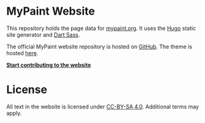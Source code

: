 # MyPaint Website
This repository holds the page data for [mypaint.org][mypaint]. It uses the [Hugo][hugo]
static site generator and [Dart Sass][sass].

The official MyPaint website repository is hosted on [GitHub][website]. The theme
is hosted [here][website-theme].

[**Start contributing to the website**][website-docs]

[mypaint]: https://mypaint.org
[hugo]: https://gohugo.io
[sass]: https://sass-lang.com/dart-sass
[website]: https://github.com/mypaint/website
[website-theme]: https://github.com/mypaint/website-theme
[website-docs]: https://www.mypaint.app/en/docs/contributing/documentation/#using-hugo

# License
All text in the website is licensed under [CC-BY-SA 4.0](LICENSE).
Additional terms may apply.
